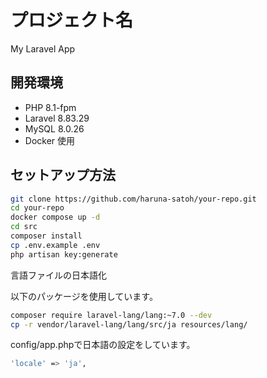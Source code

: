 # プロジェクト名
My Laravel App

## 開発環境
- PHP 8.1-fpm
- Laravel 8.83.29
- MySQL 8.0.26
- Docker 使用

## セットアップ方法
```bash
git clone https://github.com/haruna-satoh/your-repo.git
cd your-repo
docker compose up -d
cd src
composer install
cp .env.example .env
php artisan key:generate
```

言語ファイルの日本語化

以下のパッケージを使用しています。
```bash
composer require laravel-lang/lang:~7.0 --dev
cp -r vendor/laravel-lang/lang/src/ja resources/lang/
```
config/app.phpで日本語の設定をしています。
```bash
'locale' => 'ja',
```